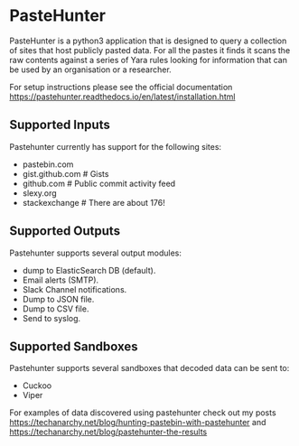 # PasteHunter
PasteHunter is a python3 application that is designed to query a collection of sites that host publicly pasted data. 
For all the pastes it finds it scans the raw contents against a series of Yara rules looking for information that can be used 
by an organisation or a researcher.

For setup instructions please see the official documentation https://pastehunter.readthedocs.io/en/latest/installation.html

## Supported Inputs
Pastehunter currently has support for the following sites:
 - pastebin.com
 - gist.github.com # Gists
 - github.com # Public commit activity feed
 - slexy.org
 - stackexchange # There are about 176! 

## Supported Outputs
Pastehunter supports several output modules:
 - dump to ElasticSearch DB (default).
 - Email alerts (SMTP).
 - Slack Channel notifications.
 - Dump to JSON file.
 - Dump to CSV file.
 - Send to syslog.

 ## Supported Sandboxes
 Pastehunter supports several sandboxes that decoded data can be sent to:
 - Cuckoo
 - Viper

For examples of data discovered using pastehunter check out my posts https://techanarchy.net/blog/hunting-pastebin-with-pastehunter and https://techanarchy.net/blog/pastehunter-the-results
